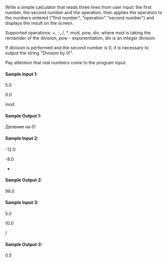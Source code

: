 Write a simple calculator that reads three lines from user input: the first number, the second number and the operation, then applies the operation to the numbers entered ("first number", "operation" "second number") and displays the result on the screen.

Supported operations: +, -, /, *, mod, pow, div, where
mod is taking the remainder of the division,
pow - exponentiation,
div is an integer division.

If division is performed and the second number is 0, it is necessary to output the string "Division by 0!".

Pay attention that real numbers come to the program input.

#### Sample Input 1:

5.0

0.0

mod

#### Sample Output 1:

Деление на 0!

#### Sample Input 2:

-12.0

-8.0

*

#### Sample Output 2:

96.0

#### Sample Input 3:

5.0

10.0

/

#### Sample Output 3:

0.5